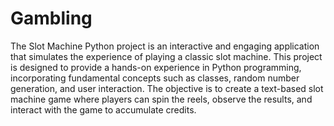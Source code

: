 # Gambling
The Slot Machine Python project is an interactive and engaging application that simulates the experience of playing a classic slot machine. This project is designed to provide a hands-on experience in Python programming, incorporating fundamental concepts such as classes, random number generation, and user interaction. The objective is to create a text-based slot machine game where players can spin the reels, observe the results, and interact with the game to accumulate credits.

